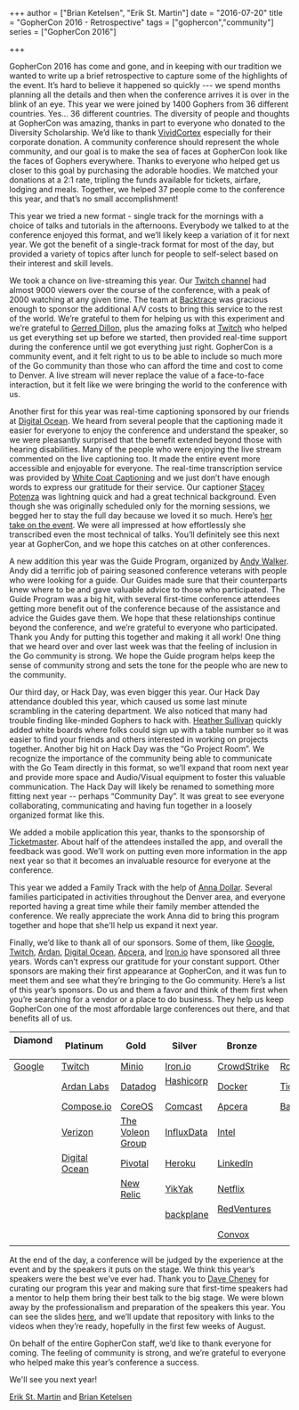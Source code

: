 +++
author = ["Brian Ketelsen", "Erik St. Martin"]
date = "2016-07-20"
title = "GopherCon 2016 - Retrospective"
tags = ["gophercon","community"]
series = ["GopherCon 2016"]

+++

GopherCon 2016 has come and gone, and in keeping with our tradition we wanted to write up a brief retrospective to capture some of the highlights of the event.  It’s hard to believe it happened so quickly --- we spend months planning all the details and then when the conference arrives it is over in the blink of an eye.  This year we were joined by 1400 Gophers from 36 different countries.  Yes… 36 different countries.  The diversity of people and thoughts at GopherCon was amazing, thanks in part to everyone who donated to the Diversity Scholarship.  We’d like to thank [VividCortex](https://www.vividcortex.com/) especially for their corporate donation.  A community conference should represent the whole community, and our goal is to make the sea of faces at GopherCon look like the faces of Gophers everywhere.  Thanks to everyone who helped get us closer to this goal by purchasing the adorable hoodies.  We matched your donations at a 2:1 rate, tripling the funds available for tickets, airfare, lodging and meals. Together, we helped 37 people come to the conference this year, and that’s no small accomplishment!

This year we tried a new format - single track for the mornings with a choice of talks and tutorials in the afternoons.  Everybody we talked to at the conference enjoyed this format, and we’ll likely keep a variation of it for next year.  We got the benefit of a single-track format for most of the day, but provided a variety of topics after lunch for people to self-select based on their interest and skill levels.

We took a chance on live-streaming this year.  Our [Twitch channel](https://www.twitch.tv/gophercon) had almost 9000 viewers over the course of the conference, with a peak of 2000 watching at any given time.  The team at [Backtrace](https://www.backtrace.io/) was gracious enough to sponsor the additional A/V costs to bring this service to the rest of the world.  We’re grateful to them for helping us with this experiment and we’re grateful to [Gerred Dillon](https://twitter.com/justicefries), plus the amazing folks at [Twitch](http://www.twitch.tv) who helped us get everything set up before we started, then provided real-time support during the conference until we got everything just right.  GopherCon is a community event, and it felt right to us to be able to include so much more of the Go community than those who can afford the time and cost to come to Denver.  A live stream will never replace the value of a face-to-face interaction, but it felt like we were bringing the world to the conference with us.  

Another first for this year was real-time captioning sponsored by our friends at [Digital Ocean](http://www.digitalocean.com).  We heard from several people that the captioning made it easier for everyone to enjoy the conference and understand the speaker, so we were pleasantly surprised that the benefit extended beyond those with hearing disabilities. Many of the people who were enjoying the live stream commented on the live captioning too.  It made the entire event more accessible and enjoyable for everyone.  The real-time transcription service was provided by [White Coat Captioning](http://whitecoatcaptioning.com) and we just don’t have enough words to express our gratitude for their service.  Our captioner [Stacey Potenza](http://www.twitter.com/smiley845) was lightning quick and had a great technical background. Even though she was originally scheduled only for the morning sessions, we begged her to stay the full day because we loved it so much.  Here’s [her take on the event](https://storify.com/whitecoatcapxg/gophercon-2016-57862d7dbcf2a9665c234aa7). We were all impressed at how effortlessly she transcribed even the most technical of talks.  You’ll definitely see this next year at GopherCon, and we hope this catches on at other conferences. 

A new addition this year was the Guide Program, organized by [Andy Walker](http://twitter.com/alaskacodes).  Andy did a terrific job of pairing seasoned conference veterans with people who were looking for a guide.  Our Guides made sure that their counterparts knew where to be and gave valuable advice to those who participated.  The Guide Program was a big hit, with several first-time conference attendees getting more benefit out of the conference because of the assistance and advice the Guides gave them.  We hope that these relationships continue beyond the conference, and we’re grateful to everyone who participated.  Thank you Andy for putting this together and making it all work!  One thing that we heard over and over last week was that the feeling of inclusion in the Go community is strong.  We hope the Guide program helps keep the sense of community strong and sets the tone for the people who are new to the community.

Our third day, or Hack Day, was even bigger this year.  Our Hack Day attendance doubled this year, which caused us some last minute scrambling in the catering department.  We also noticed that many had trouble finding like-minded Gophers to hack with.  [Heather Sullivan](https://www.twitter.com/convdesigns) quickly added white boards where folks could sign up with a table number so it was easier to find your friends and others interested in working on projects together.  Another big hit on Hack Day was the “Go Project Room”.  We recognize the importance of the community being able to communicate with the Go Team directly in this format, so we’ll expand that room next year and provide more space and Audio/Visual equipment to foster this valuable communication.  The Hack Day will likely be renamed to something more fitting next year -- perhaps “Community Day”.  It was great to see everyone collaborating, communicating and having fun together in a loosely organized format like this.

We added a mobile application this year, thanks to the sponsorship of [Ticketmaster](http://www.ticketmaster.com).  About half of the attendees installed the app, and overall the feedback was good.  We’ll work on putting even more information in the app next year so that it becomes an invaluable resource for everyone at the conference. 

This year we added a Family Track with the help of [Anna Dollar](https://twitter.com/annadollar).  Several families participated in activities throughout the Denver area, and everyone reported having a great time while their family member attended the conference.  We really appreciate the work Anna did to bring this program together and hope that she'll help us expand it next year.

Finally, we’d like to thank all of our sponsors.  Some of them, like [Google](http://www.google.com), [Twitch](http://twitch.tv), [Ardan](http://www.ardanlabs.com), [Digital Ocean](http://www.digitalocean.com), [Apcera](http://www.apcera.com), and [Iron.io](http://iron.io) have sponsored all three years.  Words can’t express our gratitude for your constant support.  Other sponsors are making their first appearance at GopherCon, and it was fun to meet them and see what they’re bringing to the Go community.  Here’s a list of this year’s sponsors.  Do us and them a favor and think of them first when you’re searching for a vendor or a place to do business.  They help us keep GopherCon one of the most affordable large conferences out there, and that benefits all of us.



|Diamond &nbsp;|Platinum &nbsp;|Gold &nbsp;|Silver &nbsp;|Bronze &nbsp;|Other &nbsp;|
|---|---|---|---|---|---|
|[Google](http://www.google.com) | [Twitch](http://twitch.tv)  | [Minio](https://minio.io)  |  [Iron.io](http://iron.io) | [CrowdStrike](http://www.crowdstrike.com)  | [Rollbar](http://www.rollbar.com)  |
|   | [Ardan Labs](http://www.ardanlabs.com)  | [Datadog](http://www.datadoghq.com)  | [Hashicorp](http://www.hashicorp.com) &nbsp; | [Docker](http://www.docker.io)  | [Ticketmaster](http://www.ticketmaster.com)  |
|   | [Compose.io](http://compose.io)  | [CoreOS](http://www.coreos.com)  | [Comcast](http://www.comcast.com)  |  [Apcera](http://www.apcera.com) | [Backtrace](http://www.backtrace.io)  |
|   | [Verizon](http://www.verizon.com) | [The Voleon Group](http://voleon.com) &nbsp; | [InfluxData](http://www.influxdata.com)  | [Intel](http://www.intel.com)  |   |
|   | [Digital Ocean](http://www.digitalocean.com) &nbsp;| [Pivotal](http://www.pivotal.io)  |  [Heroku](http://www.heroku.com) | [LinkedIn](http://www.linkedin.com)  |   |
|   |   | [New Relic](http://www.newrelic.com)  | [YikYak](http://www.yikyakapp.com)  | [Netflix](http://www.netflix.com)  |   |
|   |   |   |  [backplane](http://backplane.io) | [RedVentures](http://www.redventures.com) &nbsp; |   |
|   | |   |   | [Convox](http://convox.com)  |   |
|   |  |   |   |  |   |


At the end of the day, a conference will be judged by the experience at the event and by the speakers it puts on the stage.  We think this year’s speakers were the best we’ve ever had.  Thank you to [Dave Cheney](http://www.twitter.com/davecheney) for curating our program this year and making sure that first-time speakers had a mentor to help them bring their best talk to the big stage.  We were blown away by the professionalism and preparation of the speakers this year.  You can see the slides [here](http://github.com/gophercon/2016-talks), and we’ll update that repository with links to the videos when they’re ready, hopefully in the first few weeks of August.  

On behalf of the entire GopherCon staff, we’d like to thank everyone for coming.  The feeling of community is strong, and we’re grateful to everyone who helped make this year’s conference a success.

We'll see you next year!

[Erik St. Martin](http://www.twitter.com/erikstmartin) and 
[Brian Ketelsen](http://www.twitter.com/bketelsen)
